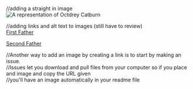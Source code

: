 //adding a straight in image  
![A representation of Octdrey Catburn](http://octodex.github.com/images/octdrey-catburn.jpg)

//adding links and alt text to images (still have to review)  
[First Father](http://octodex.github.com/images/founding-father.jpg)

[Second Father](http://octodex.github.com/images/foundingfather_v2.png)

//Another way to add an image by creating a link is to start by making an issue.  
//Issues let you download and pull files from your computer so if you place and image and copy the URL given  
//you'll have an image automatically in your readme file  
